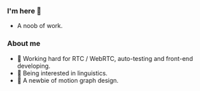 ### I'm here 👋

- A noob of work.

### About me 

- 🎈 Working hard for RTC / WebRTC, auto-testing and front-end developing.
- 👀 Being interested in linguistics.
- 🔰 A newbie of motion graph design.

<!--
**Tackoil/Tackoil** is a ✨ _special_ ✨ repository because its `README.md` (this file) appears on your GitHub profile.

Here are some ideas to get you started:

- 🔭 I’m currently working on ...
- 🌱 I’m currently learning ...
- 👯 I’m looking to collaborate on ...
- 🤔 I’m looking for help with ...
- 💬 Ask me about ...
- 📫 How to reach me: ...
- 😄 Pronouns: ...
- ⚡ Fun fact: ...
-->
